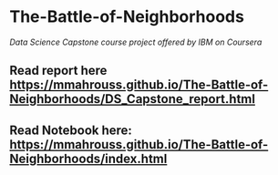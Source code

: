 # The-Battle-of-Neighborhoods
_Data Science Capstone course project offered by IBM on Coursera_

## Read report here https://mmahrouss.github.io/The-Battle-of-Neighborhoods/DS_Capstone_report.html

## Read Notebook here: https://mmahrouss.github.io/The-Battle-of-Neighborhoods/index.html


